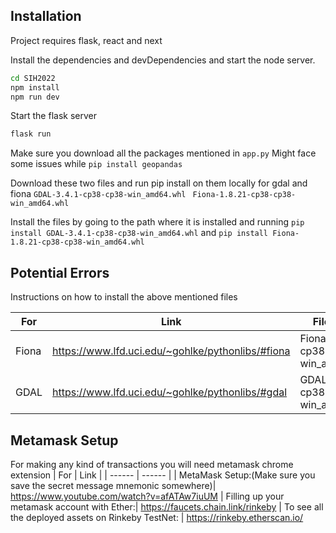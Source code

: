 ## Installation

Project requires flask, react and next

Install the dependencies and devDependencies and start the node server.

```sh
cd SIH2022
npm install
npm run dev
```

Start the flask server
```sh
flask run
```

Make sure you download all the packages mentioned in ```app.py```
Might face some issues while ```pip install geopandas ```

Download these two files and run pip install on them locally for gdal and fiona
```GDAL-3.4.1-cp38-cp38-win_amd64.whl ```
```Fiona-1.8.21-cp38-cp38-win_amd64.whl```

Install the files by going to the path where it is installed and running ```pip install GDAL-3.4.1-cp38-cp38-win_amd64.whl``` and ```pip install Fiona-1.8.21-cp38-cp38-win_amd64.whl```

## Potential Errors
Instructions on how to install the above mentioned files

| For | Link | File Name
| ------ | ------ | ------ |
| Fiona | https://www.lfd.uci.edu/~gohlke/pythonlibs/#fiona | Fiona-1.8.21-cp38-cp38-win_amd64.whl
| GDAL | https://www.lfd.uci.edu/~gohlke/pythonlibs/#gdal | GDAL-3.4.1-cp38-cp38-win_amd64.whl

## Metamask Setup

For making any kind of transactions you will need metamask chrome extension
| For | Link |
| ------ | ------ |
| MetaMask Setup:(Make sure you save the secret message mnemonic somewhere)| https://www.youtube.com/watch?v=afATAw7iuUM
| Filling up your metamask account with Ether:| https://faucets.chain.link/rinkeby
| To see all the deployed assets on Rinkeby TestNet: | https://rinkeby.etherscan.io/
